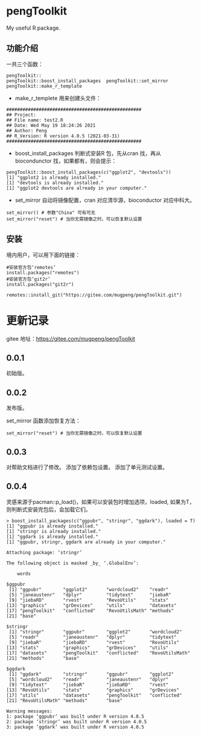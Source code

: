 # pengToolkit
 My useful R package.

## 功能介绍
一共三个函数：

```
pengToolkit::
pengToolkit::boost_install_packages  pengToolkit::set_mirror
pengToolkit::make_r_template  
```

- make_r_templete 
用来创建头文件：
```
##################################################
## Project:
## File name: test2.R
## Date: Wed May 19 18:24:26 2021
## Author: Peng
## R_Version: R version 4.0.5 (2021-03-31)
##################################################
```
- boost_install_packages
判断式安装R 包，先从cran 找，再从biocondunctor 找，如果都有，则会提示：
```
pengToolkit::boost_install_packages(c("ggplot2", "devtools"))
[1] "ggplot2 is already installed."
[1] "devtools is already installed."
[1] "ggplot2 devtools are already in your computer."
```

- set_mirror
自动将镜像配置，cran 对应清华源，bioconductor 对应中科大。
```
set_mirror() # 参数"China" 可有可无
set_mirror("reset") # 当你无需镜像之时，可以恢复默认设置
```

## 安装
境内用户，可以用下面的链接：
```
#安装官方包‘remotes’
install.packages("remotes")
#安装官方包‘git2r’
install.packages("git2r")

remotes::install_git("https://gitee.com/mugpeng/pengToolkit.git")
```

# 更新记录
gitee 地址：https://gitee.com/mugpeng/pengToolkit

## 0.0.1
初始版。

## 0.0.2
发布版。

set_mirror 函数添加恢复方法：
```
set_mirror("reset") # 当你无需镜像之时，可以恢复默认设置
```
## 0.0.3
对帮助文档进行了修改。
添加了依赖包设置。
添加了单元测试设置。

## 0.0.4
灵感来源于pacman::p_load()，如果可以安装包时增加选项，loaded, 如果为T，则判断式安装完包后，会加载它们。
```
> boost_install_packages(c("ggpubr", "stringr", "ggdark"), loaded = T)
[1] "ggpubr is already installed."
[1] "stringr is already installed."
[1] "ggdark is already installed."
[1] "ggpubr, stringr, ggdark are already in your computer."

Attaching package: ‘stringr’

The following object is masked _by_ ‘.GlobalEnv’:

    words

$ggpubr
 [1] "ggpubr"        "ggplot2"       "wordcloud2"    "readr"        
 [5] "janeaustenr"   "dplyr"         "tidytext"      "jiebaR"       
 [9] "jiebaRD"       "rvest"         "RevoUtils"     "stats"        
[13] "graphics"      "grDevices"     "utils"         "datasets"     
[17] "pengToolkit"   "conflicted"    "RevoUtilsMath" "methods"      
[21] "base"         

$stringr
 [1] "stringr"       "ggpubr"        "ggplot2"       "wordcloud2"   
 [5] "readr"         "janeaustenr"   "dplyr"         "tidytext"     
 [9] "jiebaR"        "jiebaRD"       "rvest"         "RevoUtils"    
[13] "stats"         "graphics"      "grDevices"     "utils"        
[17] "datasets"      "pengToolkit"   "conflicted"    "RevoUtilsMath"
[21] "methods"       "base"         

$ggdark
 [1] "ggdark"        "stringr"       "ggpubr"        "ggplot2"      
 [5] "wordcloud2"    "readr"         "janeaustenr"   "dplyr"        
 [9] "tidytext"      "jiebaR"        "jiebaRD"       "rvest"        
[13] "RevoUtils"     "stats"         "graphics"      "grDevices"    
[17] "utils"         "datasets"      "pengToolkit"   "conflicted"   
[21] "RevoUtilsMath" "methods"       "base"         

Warning messages:
1: package ‘ggpubr’ was built under R version 4.0.5 
2: package ‘stringr’ was built under R version 4.0.5 
3: package ‘ggdark’ was built under R version 4.0.5 
```
